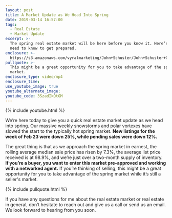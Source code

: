 ```yaml
---
layout: post
title: A Market Update as We Head Into Spring
date: 2019-03-14 16:57:00
tags:
  - Real Estate
  - Market Update
excerpt: >-
  The spring real estate market will be here before you know it. Here’s what you
  need to know to get prepared.
enclosure: >-
  https://s3.amazonaws.com/vyralmarketing/John+Schuster/John+Schuster+Group-+A+Market+Update+as+We+Head+Into+Spring.mp4
pullquote: >-
  This might be a great opportunity for you to take advantage of the spring
  market.
enclosure_type: video/mp4
enclosure_time:
use_youtube_image: true
youtube_alternate_image:
youtube_code: 3SzadIkQtGM
---
```


{% include youtube.html %}

We’re here today to give you a quick real estate market update as we head into spring. Our massive weekly snowstorms and polar vortexes have slowed the start to the typically hot spring market. **New listings for the week of Feb 23 were down 25%, while pending sales were down 12%.**

The great thing is that as we approach the spring market in earnest, the rolling average median sale price has risen by 7.3%, the average list price received is at 98.9%, and we’re just over a two-month supply of inventory. **If you’re a buyer, you want to enter this market pre-approved and working with a networked agent.** If you’re thinking of selling, this might be a great opportunity for you to take advantage of the spring market while it’s still a seller's market.

{% include pullquote.html %}

If you have any questions for me about the real estate market or real estate in general, don’t hesitate to reach out and give us a call or send us an email. We look forward to hearing from you soon.